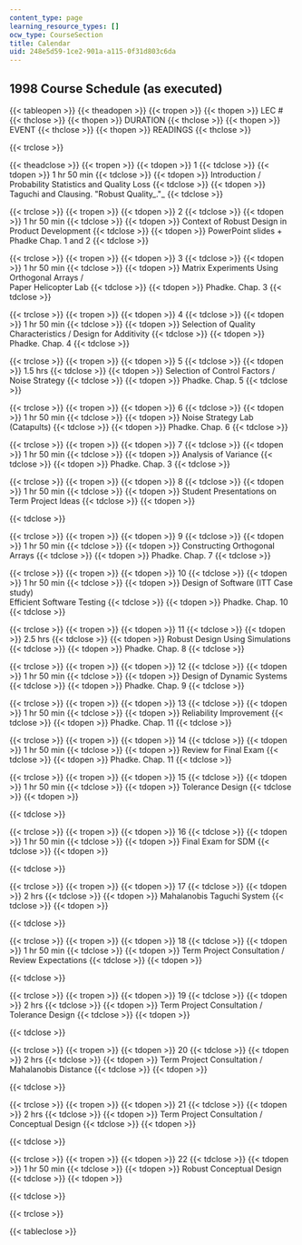 ```yaml
---
content_type: page
learning_resource_types: []
ocw_type: CourseSection
title: Calendar
uid: 248e5d59-1ce2-901a-a115-0f31d803c6da
---
```


1998 Course Schedule (as executed)
----------------------------------

{{< tableopen >}}
{{< theadopen >}}
{{< tropen >}}
{{< thopen >}}
LEC #
{{< thclose >}}
{{< thopen >}}
DURATION
{{< thclose >}}
{{< thopen >}}
EVENT
{{< thclose >}}
{{< thopen >}}
READINGS
{{< thclose >}}

{{< trclose >}}

{{< theadclose >}}
{{< tropen >}}
{{< tdopen >}}
1
{{< tdclose >}}
{{< tdopen >}}
1 hr 50 min
{{< tdclose >}}
{{< tdopen >}}
Introduction / Probability Statistics and Quality Loss
{{< tdclose >}}
{{< tdopen >}}
Taguchi and Clausing. "Robust Quality_."_
{{< tdclose >}}

{{< trclose >}}
{{< tropen >}}
{{< tdopen >}}
2
{{< tdclose >}}
{{< tdopen >}}
1 hr 50 min
{{< tdclose >}}
{{< tdopen >}}
Context of Robust Design in Product Development
{{< tdclose >}}
{{< tdopen >}}
PowerPoint slides + Phadke Chap. 1 and 2
{{< tdclose >}}

{{< trclose >}}
{{< tropen >}}
{{< tdopen >}}
3
{{< tdclose >}}
{{< tdopen >}}
1 hr 50 min
{{< tdclose >}}
{{< tdopen >}}
Matrix Experiments Using Orthogonal Arrays /  
Paper Helicopter Lab
{{< tdclose >}}
{{< tdopen >}}
Phadke. Chap. 3
{{< tdclose >}}

{{< trclose >}}
{{< tropen >}}
{{< tdopen >}}
4
{{< tdclose >}}
{{< tdopen >}}
1 hr 50 min
{{< tdclose >}}
{{< tdopen >}}
Selection of Quality Characteristics / Design for Additivity
{{< tdclose >}}
{{< tdopen >}}
Phadke. Chap. 4
{{< tdclose >}}

{{< trclose >}}
{{< tropen >}}
{{< tdopen >}}
5
{{< tdclose >}}
{{< tdopen >}}
1.5 hrs
{{< tdclose >}}
{{< tdopen >}}
Selection of Control Factors / Noise Strategy
{{< tdclose >}}
{{< tdopen >}}
Phadke. Chap. 5
{{< tdclose >}}

{{< trclose >}}
{{< tropen >}}
{{< tdopen >}}
6
{{< tdclose >}}
{{< tdopen >}}
1 hr 50 min
{{< tdclose >}}
{{< tdopen >}}
Noise Strategy Lab (Catapults)
{{< tdclose >}}
{{< tdopen >}}
Phadke. Chap. 6
{{< tdclose >}}

{{< trclose >}}
{{< tropen >}}
{{< tdopen >}}
7
{{< tdclose >}}
{{< tdopen >}}
1 hr 50 min
{{< tdclose >}}
{{< tdopen >}}
Analysis of Variance
{{< tdclose >}}
{{< tdopen >}}
Phadke. Chap. 3
{{< tdclose >}}

{{< trclose >}}
{{< tropen >}}
{{< tdopen >}}
8
{{< tdclose >}}
{{< tdopen >}}
1 hr 50 min
{{< tdclose >}}
{{< tdopen >}}
Student Presentations on Term Project Ideas
{{< tdclose >}}
{{< tdopen >}}

{{< tdclose >}}

{{< trclose >}}
{{< tropen >}}
{{< tdopen >}}
9
{{< tdclose >}}
{{< tdopen >}}
1 hr 50 min
{{< tdclose >}}
{{< tdopen >}}
Constructing Orthogonal Arrays
{{< tdclose >}}
{{< tdopen >}}
Phadke. Chap. 7
{{< tdclose >}}

{{< trclose >}}
{{< tropen >}}
{{< tdopen >}}
10
{{< tdclose >}}
{{< tdopen >}}
1 hr 50 min
{{< tdclose >}}
{{< tdopen >}}
Design of Software (ITT Case study)  
Efficient Software Testing
{{< tdclose >}}
{{< tdopen >}}
Phadke. Chap. 10
{{< tdclose >}}

{{< trclose >}}
{{< tropen >}}
{{< tdopen >}}
11
{{< tdclose >}}
{{< tdopen >}}
2.5 hrs
{{< tdclose >}}
{{< tdopen >}}
Robust Design Using Simulations
{{< tdclose >}}
{{< tdopen >}}
Phadke. Chap. 8
{{< tdclose >}}

{{< trclose >}}
{{< tropen >}}
{{< tdopen >}}
12
{{< tdclose >}}
{{< tdopen >}}
1 hr 50 min
{{< tdclose >}}
{{< tdopen >}}
Design of Dynamic Systems
{{< tdclose >}}
{{< tdopen >}}
Phadke. Chap. 9
{{< tdclose >}}

{{< trclose >}}
{{< tropen >}}
{{< tdopen >}}
13
{{< tdclose >}}
{{< tdopen >}}
1 hr 50 min
{{< tdclose >}}
{{< tdopen >}}
Reliability Improvement
{{< tdclose >}}
{{< tdopen >}}
Phadke. Chap. 11
{{< tdclose >}}

{{< trclose >}}
{{< tropen >}}
{{< tdopen >}}
14
{{< tdclose >}}
{{< tdopen >}}
1 hr 50 min
{{< tdclose >}}
{{< tdopen >}}
Review for Final Exam
{{< tdclose >}}
{{< tdopen >}}
Phadke. Chap. 11
{{< tdclose >}}

{{< trclose >}}
{{< tropen >}}
{{< tdopen >}}
15
{{< tdclose >}}
{{< tdopen >}}
1 hr 50 min
{{< tdclose >}}
{{< tdopen >}}
Tolerance Design
{{< tdclose >}}
{{< tdopen >}}

{{< tdclose >}}

{{< trclose >}}
{{< tropen >}}
{{< tdopen >}}
16
{{< tdclose >}}
{{< tdopen >}}
1 hr 50 min
{{< tdclose >}}
{{< tdopen >}}
Final Exam for SDM
{{< tdclose >}}
{{< tdopen >}}

{{< tdclose >}}

{{< trclose >}}
{{< tropen >}}
{{< tdopen >}}
17
{{< tdclose >}}
{{< tdopen >}}
2 hrs
{{< tdclose >}}
{{< tdopen >}}
Mahalanobis Taguchi System
{{< tdclose >}}
{{< tdopen >}}

{{< tdclose >}}

{{< trclose >}}
{{< tropen >}}
{{< tdopen >}}
18
{{< tdclose >}}
{{< tdopen >}}
1 hr 50 min
{{< tdclose >}}
{{< tdopen >}}
Term Project Consultation / Review Expectations
{{< tdclose >}}
{{< tdopen >}}

{{< tdclose >}}

{{< trclose >}}
{{< tropen >}}
{{< tdopen >}}
19
{{< tdclose >}}
{{< tdopen >}}
2 hrs
{{< tdclose >}}
{{< tdopen >}}
Term Project Consultation / Tolerance Design
{{< tdclose >}}
{{< tdopen >}}

{{< tdclose >}}

{{< trclose >}}
{{< tropen >}}
{{< tdopen >}}
20
{{< tdclose >}}
{{< tdopen >}}
2 hrs
{{< tdclose >}}
{{< tdopen >}}
Term Project Consultation / Mahalanobis Distance
{{< tdclose >}}
{{< tdopen >}}

{{< tdclose >}}

{{< trclose >}}
{{< tropen >}}
{{< tdopen >}}
21
{{< tdclose >}}
{{< tdopen >}}
2 hrs
{{< tdclose >}}
{{< tdopen >}}
Term Project Consultation / Conceptual Design
{{< tdclose >}}
{{< tdopen >}}

{{< tdclose >}}

{{< trclose >}}
{{< tropen >}}
{{< tdopen >}}
22
{{< tdclose >}}
{{< tdopen >}}
1 hr 50 min
{{< tdclose >}}
{{< tdopen >}}
Robust Conceptual Design
{{< tdclose >}}
{{< tdopen >}}

{{< tdclose >}}

{{< trclose >}}

{{< tableclose >}}